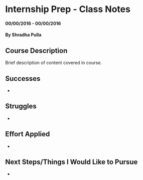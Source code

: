 # Internship Prep - Class Notes

#### 00/00/2016 - 00/00/2016

#### By Shradha Pulla

## Course Description

Brief description of content covered in course.

## Successes
*

## Struggles
*

## Effort Applied
*

## Next Steps/Things I Would Like to Pursue
*
